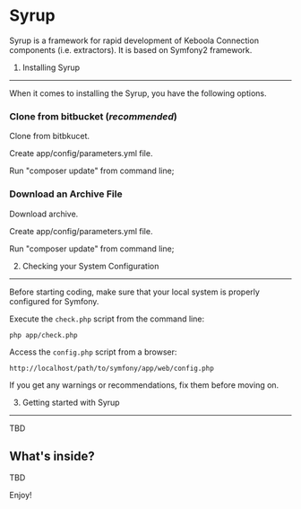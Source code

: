 Syrup
========================

Syrup is a framework for rapid development of Keboola Connection components (i.e. extractors).
It is based on Symfony2 framework.

1) Installing Syrup
----------------------------------

When it comes to installing the Syrup, you have the
following options.

### Clone from bitbucket (*recommended*)

Clone from bitbkucet.

Create app/config/parameters.yml file.

Run "composer update" from command line;

### Download an Archive File

Download archive.

Create app/config/parameters.yml file.

Run "composer update" from command line;

2) Checking your System Configuration
-------------------------------------

Before starting coding, make sure that your local system is properly
configured for Symfony.

Execute the `check.php` script from the command line:

    php app/check.php

Access the `config.php` script from a browser:

    http://localhost/path/to/symfony/app/web/config.php

If you get any warnings or recommendations, fix them before moving on.


3) Getting started with Syrup
-------------------------------

TBD

What's inside?
---------------

TBD

Enjoy!

